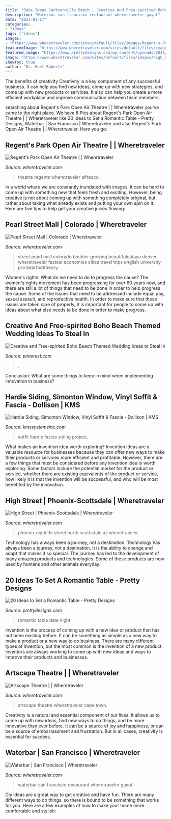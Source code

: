 ```yaml
---
title: "Date Ideas Jacksonville Beach - Creative And Free-spirited Boho Beach Themed Wedding Ideas To Steal In"
description: "Waterbar san francisco restaurant wheretraveler gayot"
date: "2023-01-17"
categories:
- "ideas"
tags: ["ideas"]
images:
- "https://www.wheretraveler.com/sites/default/files/images/Regent-s-Park-Open-Air-Theatre-c-David-Jensen_0.jpg"
featuredImage: "https://www.wheretraveler.com/sites/default/files/images/Pearl-Street---beautifulcataya-CC.jpg"
featured_image: "https://www.prettydesigns.com/wp-content/uploads/2015/08/20-ideas-to-set-a-romantic-table13.jpg"
image: "https://www.wheretraveler.com/sites/default/files/images/high_street_chigh_street.jpg"
ShowToc: true
author: "Dr. Gust Roberts"
---
```



The benefits of creativity
Creativity is a key component of any successful business. It can help you find new ideas, come up with new strategies, and come up with new products or services. It also can help you create a more efficient workplace and improve communication between team members.

	

		
searching about Regent&#039;s Park Open Air Theatre | | Wheretraveler you've came to the right place. We have 8 Pics about Regent&#039;s Park Open Air Theatre | | Wheretraveler like 20 Ideas to Set a Romantic Table - Pretty Designs, Waterbar | San Francisco | Wheretraveler and also Regent&#039;s Park Open Air Theatre | | Wheretraveler. Here you go:
		
    
## Regent&#039;s Park Open Air Theatre | | Wheretraveler

<img loading=lazy src="https://www.wheretraveler.com/sites/default/files/images/Regent-s-Park-Open-Air-Theatre-c-David-Jensen_0.jpg" onerror="this.onerror=null;this.src='https://tse4.mm.bing.net/th?id=OIP.-oeRps3fD_cVw8dqrMYNswHaDv&amp;pid=15.1';" alt="Regent&#039;s Park Open Air Theatre | | Wheretraveler">

_Source: wheretraveler.com_

>theatre regents wheretraveler alfresco. 

	

In a world where we are constantly inundated with images, it can be hard to come up with something new that feels fresh and exciting. However, being creative is not about coming up with something completely original, but rather about taking what already exists and putting your own spin on it. Here are five tips to help get your creative juices flowing:

    
## Pearl Street Mall | Colorado | Wheretraveler

<img loading=lazy src="https://www.wheretraveler.com/sites/default/files/images/Pearl-Street---beautifulcataya-CC.jpg" onerror="this.onerror=null;this.src='https://tse3.mm.bing.net/th?id=OIP.ZaYI7CABLgsoiLHFCRMXEAHaFj&amp;pid=15.1';" alt="Pearl Street Mall | Colorado | Wheretraveler">

_Source: wheretraveler.com_

>street pearl mall colorado boulder growing beautifulcataya denver wheretraveler fastest economies cities travel trips english university pro bearfoottheory. 

	

Women's rights: What do we need to do to progress the cause?
The women's rights movement has been progressing for over 60 years now, and there are still a lot of things that need to be done in order to help progress the cause. Some of the issues that need to be addressed include equal pay, sexual assault, and reproductive health. In order to make sure that these issues are taken care of properly, it is important for people to come up with ideas about what else needs to be done in order to make progress.

    
## Creative And Free-spirited Boho Beach Themed Wedding Ideas To Steal In

<img loading=lazy src="https://i.pinimg.com/736x/36/3d/5e/363d5eea9ae93611fb535d05cc73d83e.jpg" onerror="this.onerror=null;this.src='https://tse3.mm.bing.net/th?id=OIP.0navfVgbgpn6-DdET84mlQHaL2&amp;pid=15.1';" alt="Creative and Free-spirited Boho Beach Themed Wedding Ideas to Steal in">

_Source: pinterest.com_

>. 

	

Conclusion: What are some things to keep in mind when implementing innovation in business?
 

    
## Hardie Siding, Simonton Window, Vinyl Soffit &amp; Fascia - Dollison | KMS

<img loading=lazy src="https://kmssystemsinc.com/wp-content/uploads/2019/09/file2-46.jpeg" onerror="this.onerror=null;this.src='https://tse4.mm.bing.net/th?id=OIP._nTuz0DUjG0nC47YY5l7DQHaJ4&amp;pid=15.1';" alt="Hardie Siding, Simonton Window, Vinyl Soffit &amp; Fascia - Dollison | KMS">

_Source: kmssystemsinc.com_

>soffit hardie fascia siding project. 

	

What makes an invention idea worth exploring?
Invention ideas are a valuable resource for businesses because they can offer new ways to make their products or services more efficient and profitable. However, there are a few things that must be considered before any invention idea is worth exploring. 
Some factors include the potential market for the product or service, whether there are existing equivalents of the product or service, how likely it is that the invention will be successful, and who will be most benefited by the innovation.

    
## High Street | Phoenix-Scottsdale | Wheretraveler

<img loading=lazy src="https://www.wheretraveler.com/sites/default/files/images/high_street_chigh_street.jpg" onerror="this.onerror=null;this.src='https://tse1.mm.bing.net/th?id=OIP.wZv-HtF4m88mSIx9jXL6HQHaDv&amp;pid=15.1';" alt="High Street | Phoenix-Scottsdale | Wheretraveler">

_Source: wheretraveler.com_

>phoenix nightlife street north scottsdale az wheretraveler. 

	

Technology has always been a journey, not a destination.
Technology has always been a journey, not a destination. It is the ability to change and adapt that makes it so special. The journey has led to the development of many amazing products and technologies. Some of these products are now used by humans and other animals everyday.

    
## 20 Ideas To Set A Romantic Table - Pretty Designs

<img loading=lazy src="https://www.prettydesigns.com/wp-content/uploads/2015/08/20-ideas-to-set-a-romantic-table13.jpg" onerror="this.onerror=null;this.src='https://tse4.mm.bing.net/th?id=OIP.2IQ7SrVe--TlzsIdek4c3wHaLI&amp;pid=15.1';" alt="20 Ideas to Set a Romantic Table - Pretty Designs">

_Source: prettydesigns.com_

>romantic table date night. 

	

Invention is the process of coming up with a new idea or product that has not been existing before. It can be something as simple as a new way to make a product or a new way to do business. There are many different types of invention, but the most common is the invention of a new product. Inventors are always working to come up with new ideas and ways to improve their products and businesses.

    
## Artscape Theatre | | Wheretraveler

<img loading=lazy src="https://www.wheretraveler.com/sites/default/files/images/uploads_avatars_Artscape_building.jpg" onerror="this.onerror=null;this.src='https://tse3.mm.bing.net/th?id=OIP.JxgRXsJha1lAfksJ1OyqHAHaDo&amp;pid=15.1';" alt="Artscape Theatre | | Wheretraveler">

_Source: wheretraveler.com_

>artscape theatre wheretraveler cape town. 

	

Creativity is a natural and essential component of our lives. It allows us to come up with new ideas, find new ways to do things, and be more innovative than ever before. It can be a source of joy and happiness, or can be a source of embarrassment and frustration. But in all cases, creativity is essential for success.

    
## Waterbar | San Francisco | Wheretraveler

<img loading=lazy src="https://www.wheretraveler.com/sites/default/files/images/waterbar-baylights-6-retouched.jpg" onerror="this.onerror=null;this.src='https://tse4.mm.bing.net/th?id=OIP.f0ConADKpukknbuiPNxOKAHaE8&amp;pid=15.1';" alt="Waterbar | San Francisco | Wheretraveler">

_Source: wheretraveler.com_

>waterbar san francisco restaurant wheretraveler gayot. 

	

Diy ideas are a great way to get creative and have fun. There are many different ways to do things, so there is bound to be something that works for you. Here are a few examples of how to make your home more comfortable and stylish: 

